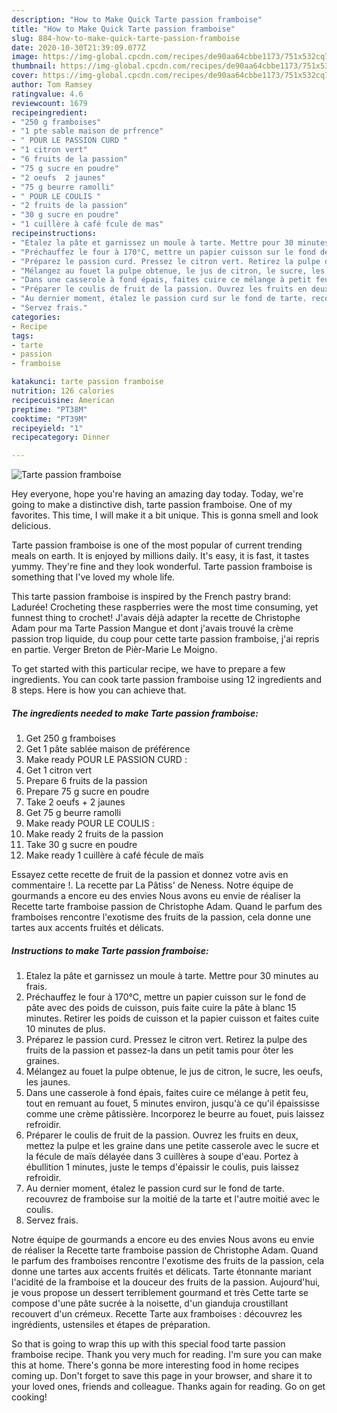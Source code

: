 ```yaml
---
description: "How to Make Quick Tarte passion framboise"
title: "How to Make Quick Tarte passion framboise"
slug: 884-how-to-make-quick-tarte-passion-framboise
date: 2020-10-30T21:39:09.077Z
image: https://img-global.cpcdn.com/recipes/de90aa64cbbe1173/751x532cq70/tarte-passion-framboise-photo-principale-de-la-recette.jpg
thumbnail: https://img-global.cpcdn.com/recipes/de90aa64cbbe1173/751x532cq70/tarte-passion-framboise-photo-principale-de-la-recette.jpg
cover: https://img-global.cpcdn.com/recipes/de90aa64cbbe1173/751x532cq70/tarte-passion-framboise-photo-principale-de-la-recette.jpg
author: Tom Ramsey
ratingvalue: 4.6
reviewcount: 1679
recipeingredient:
- "250 g framboises"
- "1 pte sable maison de prfrence"
- " POUR LE PASSION CURD "
- "1 citron vert"
- "6 fruits de la passion"
- "75 g sucre en poudre"
- "2 oeufs  2 jaunes"
- "75 g beurre ramolli"
- " POUR LE COULIS "
- "2 fruits de la passion"
- "30 g sucre en poudre"
- "1 cuillère à café fcule de mas"
recipeinstructions:
- "Etalez la pâte et garnissez un moule à tarte. Mettre pour 30 minutes au frais."
- "Préchauffez le four à 170°C, mettre un papier cuisson sur le fond de pâte avec des poids de cuisson, puis faite cuire la pâte à blanc 15 minutes. Retirer les poids de cuisson et la papier cuisson et faites cuite 10 minutes de plus."
- "Préparez le passion curd. Pressez le citron vert. Retirez la pulpe des fruits de la passion et passez-la dans un petit tamis pour ôter les graines."
- "Mélangez au fouet la pulpe obtenue, le jus de citron, le sucre, les oeufs, les jaunes."
- "Dans une casserole à fond épais, faites cuire ce mélange à petit feu, tout en remuant au fouet, 5 minutes environ, jusqu&#39;à ce qu&#39;il épaississe comme une crème pâtissière. Incorporez le beurre au fouet, puis laissez refroidir."
- "Préparer le coulis de fruit de la passion. Ouvrez les fruits en deux, mettez la pulpe et les graine dans une petite casserole avec le sucre et la fécule de maïs délayée dans 3 cuillères à soupe d&#39;eau. Portez à ébullition 1 minutes, juste le temps d&#39;épaissir le coulis, puis laissez refroidir."
- "Au dernier moment, étalez le passion curd sur le fond de tarte. recouvrez de framboise sur la moitié de la tarte et l&#39;autre moitié avec le coulis."
- "Servez frais."
categories:
- Recipe
tags:
- tarte
- passion
- framboise

katakunci: tarte passion framboise 
nutrition: 126 calories
recipecuisine: American
preptime: "PT38M"
cooktime: "PT39M"
recipeyield: "1"
recipecategory: Dinner

---
```



![Tarte passion framboise](https://img-global.cpcdn.com/recipes/de90aa64cbbe1173/751x532cq70/tarte-passion-framboise-photo-principale-de-la-recette.jpg)

Hey everyone, hope you're having an amazing day today. Today, we're going to make a distinctive dish, tarte passion framboise. One of my favorites. This time, I will make it a bit unique. This is gonna smell and look delicious.

Tarte passion framboise is one of the most popular of current trending meals on earth. It is enjoyed by millions daily. It's easy, it is fast, it tastes yummy. They're fine and they look wonderful. Tarte passion framboise is something that I've loved my whole life.

This tarte passion framboise is inspired by the French pastry brand: Ladurée! Crocheting these raspberries were the most time consuming, yet funnest thing to crochet! J&#39;avais déjà adapter la recette de Christophe Adam pour ma Tarte Passion Mangue et dont j&#39;avais trouvé la crème passion trop liquide, du coup pour cette tarte passion framboise, j&#39;ai repris en partie. Verger Breton de Pièr-Marie Le Moigno.


To get started with this particular recipe, we have to prepare a few ingredients. You can cook tarte passion framboise using 12 ingredients and 8 steps. Here is how you can achieve that.

<!--inarticleads1-->

##### The ingredients needed to make Tarte passion framboise:

1. Get 250 g framboises
1. Get 1 pâte sablée maison de préférence
1. Make ready  POUR LE PASSION CURD :
1. Get 1 citron vert
1. Prepare 6 fruits de la passion
1. Prepare 75 g sucre en poudre
1. Take 2 oeufs + 2 jaunes
1. Get 75 g beurre ramolli
1. Make ready  POUR LE COULIS :
1. Make ready 2 fruits de la passion
1. Take 30 g sucre en poudre
1. Make ready 1 cuillère à café fécule de maïs


Essayez cette recette de fruit de la passion et donnez votre avis en commentaire !. La recette par La Pâtiss&#39; de Neness. Notre équipe de gourmands a encore eu des envies Nous avons eu envie de réaliser la Recette tarte framboise passion de Christophe Adam. Quand le parfum des framboises rencontre l&#39;exotisme des fruits de la passion, cela donne une tartes aux accents fruités et délicats. 

<!--inarticleads2-->

##### Instructions to make Tarte passion framboise:

1. Etalez la pâte et garnissez un moule à tarte. Mettre pour 30 minutes au frais.
1. Préchauffez le four à 170°C, mettre un papier cuisson sur le fond de pâte avec des poids de cuisson, puis faite cuire la pâte à blanc 15 minutes. Retirer les poids de cuisson et la papier cuisson et faites cuite 10 minutes de plus.
1. Préparez le passion curd. Pressez le citron vert. Retirez la pulpe des fruits de la passion et passez-la dans un petit tamis pour ôter les graines.
1. Mélangez au fouet la pulpe obtenue, le jus de citron, le sucre, les oeufs, les jaunes.
1. Dans une casserole à fond épais, faites cuire ce mélange à petit feu, tout en remuant au fouet, 5 minutes environ, jusqu&#39;à ce qu&#39;il épaississe comme une crème pâtissière. Incorporez le beurre au fouet, puis laissez refroidir.
1. Préparer le coulis de fruit de la passion. Ouvrez les fruits en deux, mettez la pulpe et les graine dans une petite casserole avec le sucre et la fécule de maïs délayée dans 3 cuillères à soupe d&#39;eau. Portez à ébullition 1 minutes, juste le temps d&#39;épaissir le coulis, puis laissez refroidir.
1. Au dernier moment, étalez le passion curd sur le fond de tarte. recouvrez de framboise sur la moitié de la tarte et l&#39;autre moitié avec le coulis.
1. Servez frais.


Notre équipe de gourmands a encore eu des envies Nous avons eu envie de réaliser la Recette tarte framboise passion de Christophe Adam. Quand le parfum des framboises rencontre l&#39;exotisme des fruits de la passion, cela donne une tartes aux accents fruités et délicats. Tarte étonnante mariant l&#39;acidité de la framboise et la douceur des fruits de la passion. Aujourd&#39;hui, je vous propose un dessert terriblement gourmand et très Cette tarte se compose d&#39;une pâte sucrée à la noisette, d&#39;un gianduja croustillant recouvert d&#39;un crémeux. Recette Tarte aux framboises : découvrez les ingrédients, ustensiles et étapes de préparation. 

So that is going to wrap this up with this special food tarte passion framboise recipe. Thank you very much for reading. I'm sure you can make this at home. There's gonna be more interesting food in home recipes coming up. Don't forget to save this page in your browser, and share it to your loved ones, friends and colleague. Thanks again for reading. Go on get cooking!
